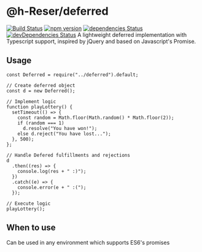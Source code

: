 # @h-Reser/deferred
[![Build Status](https://travis-ci.com/h-Reser/deferred.png?branch=master)](https://travis-ci.com/h-Reser/deferred)
[![npm version](https://badge.fury.io/js/%40h-reser%2Fdeferred.svg)](https://badge.fury.io/js/%40h-reser%2Fdeferred)
[![dependencies Status](https://david-dm.org/h-Reser/deferred/status.svg)](https://david-dm.org/h-Reser/deferred)
[![devDependencies Status](https://david-dm.org/h-Reser/deferred/dev-status.svg)](https://david-dm.org/h-Reser/deferred?type=dev)
A lightweight deferred implementation with Typescript support, inspired by jQuery and based on Javascript's Promise.

## Usage
```
const Deferred = require("../deferred").default;

// Create deferred object
const d = new Deferred();

// Implement logic
function playLottery() {
  setTimeout(() => {
    const random = Math.floor(Math.random() * Math.floor(2));
    if (random === 1)
      d.resolve("You have won!");
    else d.reject("You have lost...");
  }, 500);
};

// Handle Defered fulfillments and rejections
d
  .then((res) => {
    console.log(res + " :)");
  })
  .catch((e) => {
    console.error(e + " :(");
  });

// Execute logic
playLottery();
```

## When to use
Can be used in any environment which supports ES6's promises